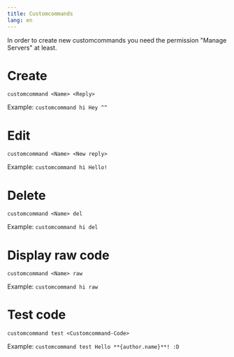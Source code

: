 ```yaml
---
title: Customcommands
lang: en
---
```


In order to create new customcommands you need the permission "Manage Servers" at least.

# Create

`customcommand <Name> <Reply>`

Example:
`customcommand hi Hey ^^`

# Edit

`customcommand <Name> <New reply>`

Example:
`customcommand hi Hello!`

# Delete

`customcommand <Name> del`

Example:
`customcommand hi del`

# Display raw code

`customcommand <Name> raw`

Example:
`customcommand hi raw`

# Test code

`customcommand test <Customcommand-Code>`

Example:
`customcommand test Hello **{author.name}**! :D`
